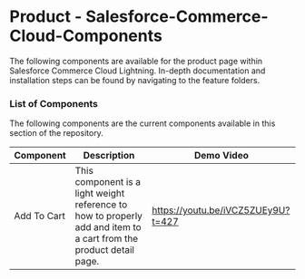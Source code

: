 # Product - Salesforce-Commerce-Cloud-Components

The following components are available for the product page within Salesforce Commerce Cloud Lightning. 
In-depth documentation and installation steps can be found by navigating to the feature folders. 

### List of Components
The following components are the current components available in this section of the repository.

| Component  | Description | Demo Video |
| ------------- | ------------- | ------------- |
| Add To Cart  | This component is a light weight reference to how to properly add and item to a cart from the product detail page.  | https://youtu.be/iVCZ5ZUEy9U?t=427 |